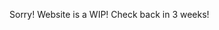 Sorry! Website is a WIP! Check back in 3 weeks!



<script>
    var x = document.getElementsByClassName("site-footer-credits");
    x[0].remove();
</script>
